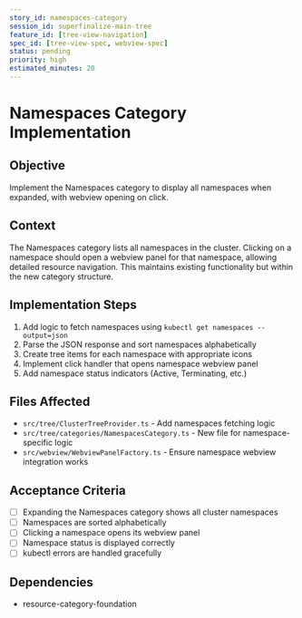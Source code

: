 ```yaml
---
story_id: namespaces-category
session_id: superfinalize-main-tree
feature_id: [tree-view-navigation]
spec_id: [tree-view-spec, webview-spec]
status: pending
priority: high
estimated_minutes: 20
---
```


# Namespaces Category Implementation

## Objective

Implement the Namespaces category to display all namespaces when expanded, with webview opening on click.

## Context

The Namespaces category lists all namespaces in the cluster. Clicking on a namespace should open a webview panel for that namespace, allowing detailed resource navigation. This maintains existing functionality but within the new category structure.

## Implementation Steps

1. Add logic to fetch namespaces using `kubectl get namespaces --output=json`
2. Parse the JSON response and sort namespaces alphabetically
3. Create tree items for each namespace with appropriate icons
4. Implement click handler that opens namespace webview panel
5. Add namespace status indicators (Active, Terminating, etc.)

## Files Affected

- `src/tree/ClusterTreeProvider.ts` - Add namespaces fetching logic
- `src/tree/categories/NamespacesCategory.ts` - New file for namespace-specific logic
- `src/webview/WebviewPanelFactory.ts` - Ensure namespace webview integration works

## Acceptance Criteria

- [ ] Expanding the Namespaces category shows all cluster namespaces
- [ ] Namespaces are sorted alphabetically
- [ ] Clicking a namespace opens its webview panel
- [ ] Namespace status is displayed correctly
- [ ] kubectl errors are handled gracefully

## Dependencies

- resource-category-foundation

